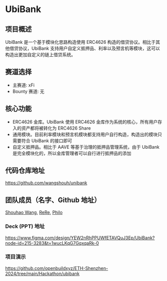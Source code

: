 # UbiBank 

## 项目概述

UbiBank 是一个基于模块化思路构造使用 ERC4626 构造的借贷协议。相比于其他借贷协议，UbiBank 支持用户自定义抵押品、利率以及预言机等模块，这可以构造出更加自定义的链上借贷系统。

## 赛道选择

- 主赛道: xFi
- Bounty 赛道: 无

## 核心功能

- ERC4626 金库。UbiBank 使用 ERC4626 金库作为系统的核心，所有用户存入的资产都将被转化为 ERC4626 Share
- 通用模块。目前利率模块和预言机模块都支持用户自行构造，构造出的模块只需要符合 UbiBank 的接口即可
- 自定义抵押品。相比于 AAVE 等基于治理的抵押品管理系统，由于 UbiBank 是完全模块化的，所以金库管理者可以自行进行抵押品的添加

## 代码仓库地址

https://github.com/wangshouh/unibank

## 团队成员（名字、Github 地址）

[Shouhao Wang](https://github.com/wangshouh), [ReRe](https://github.com/LXJ2), [Philo](https://github.com/PhiloCwh)

### Deck (PPT) 地址

https://www.figma.com/design/YEW2nRhPPUWfETAVQuJ3Ep/UbiBank?node-id=215-3283&t=1wucLKqG7GqxqaRk-0

### 项目演示

https://github.com/openbuildxyz/ETH-Shenzhen-2024/tree/main/Hackathon/ubibank
